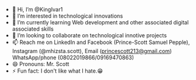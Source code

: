 - 👋 Hi, I’m @KingIvar1
- 👀 I’m interested in technological innovations 
- 🌱 I’m currently learning Web development and other associated digital associated skills 
- 💞️ I’m looking to collaborate on technological innotive projects 
- 📫 Reach me on LinkedIn and Facebook (Prince-Scott Samuel Pepple), Instagram (@mhizsta.scott), Email (princescott213@gmail.com) WhatsApp/phone (08022019866/09169470863)
- 😄 Pronouns: Mr. Scott 
- ⚡ Fun fact: I don't like what I hate.😁

<!---
KingIvar1/KingIvar1 is a ✨ special ✨ repository because its `README.md` (this file) appears on your GitHub profile.
You can click the Preview link to take a look at your changes.
--->

